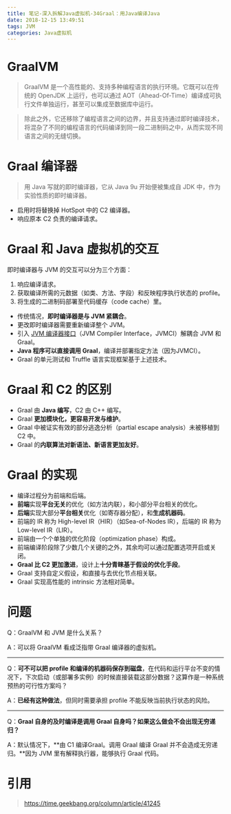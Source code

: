 ```yaml
---
title: 笔记-深入拆解Java虚拟机-34Graal：用Java编译Java
date: 2018-12-15 13:49:51
tags: JVM
categories: Java虚拟机
---
```


# GraalVM

> GraalVM 是一个高性能的、支持多种编程语言的执行环境。它既可以在传统的 OpenJDK 上运行，也可以通过 AOT（Ahead-Of-Time）编译成可执行文件单独运行，甚至可以集成至数据库中运行。


> 除此之外，它还移除了编程语言之间的边界，并且支持通过即时编译技术，将混杂了不同的编程语言的代码编译到同一段二进制码之中，从而实现不同语言之间的无缝切换。

# Graal 编译器

> 用 Java 写就的即时编译器，它从 Java 9u 开始便被集成自 JDK 中，作为实验性质的即时编译器。

- 启用时将替换掉 HotSpot 中的 C2 编译器。
- 响应原本 C2 负责的编译请求。

# Graal 和 Java 虚拟机的交互

即时编译器与 JVM 的交互可以分为三个方面：

1. 响应编译请求。
2. 获取编译所需的元数据（如类、方法、字段）和反映程序执行状态的 profile。
3. 将生成的二进制码部署至代码缓存（code cache）里。

- 传统情况，**即时编译器是与 JVM 紧耦合**。
- 更改即时编译器需要重新编译整个 JVM。
- 引入 [JVM 编译器接口](http://openjdk.java.net/jeps/243)（JVM Compiler Interface，JVMCI）解耦合 JVM 和 Graal。
- **Java 程序可以直接调用 Graal**，编译并部署指定方法（因为JVMCI）。
- Graal 的单元测试和 Truffle 语言实现框架基于上述技术。

# Graal 和 C2 的区别

- Graal 由 **Java 编写**，C2 由 C++ 编写。
- Graal **更加模块化，更容易开发与维护**。
- Graal 中被证实有效的部分逃逸分析（partial escape analysis）未被移植到 C2 中。
- Graal 的**内联算法对新语法、新语言更加友好**。

# Graal 的实现

- 编译过程分为前端和后端。
- **前端**实现**平台无关**的优化（如方法内联），和小部分平台相关的优化。
- **后端**实现大部分**平台相关**优化（如寄存器分配），和**生成机器码**。
- 前端的 IR 称为 High-level IR（HIR）（如Sea-of-Nodes IR），后端的 IR 称为 Low-level IR（LIR）。
- 前端由一个个单独的优化阶段（optimization phase）构成。
- 前端编译阶段除了少数几个关键的之外，其余均可以通过配置选项开启或关闭。
- **Graal 比 C2 更加激进**，设计上**十分青睐基于假设的优化手段**。
- Graal 支持自定义假设，和直接与去优化节点相关联。
- Graal 实现高性能的 intrinsic 方法相对简单。

# 问题

Q：GraalVM 和 JVM 是什么关系？

A：可以将 GraalVM 看成泛指带 Graal 编译器的虚拟机。

---

Q：**可不可以把 profile 和编译的机器码保存到磁盘**，在代码和运行平台不变的情况下，下次启动（或部署多实例）的时候直接装载这部分数据？这算作是一种系统预热的可行性方案吗？

A：**已经有这种做法**，但同时需要承担 profile 不能反映当前执行状态的风险。

---

Q：**Graal 自身的及时编译是调用 Graal 自身吗？如果这么做会不会出现无穷递归？**

A：默认情况下，**由 C1 编译Graal。调用 Graal 编译 Graal 并不会造成无穷递归。**因为 JVM 里有解释执行器，能够执行 Graal 代码。

# 引用

> https://time.geekbang.org/column/article/41245